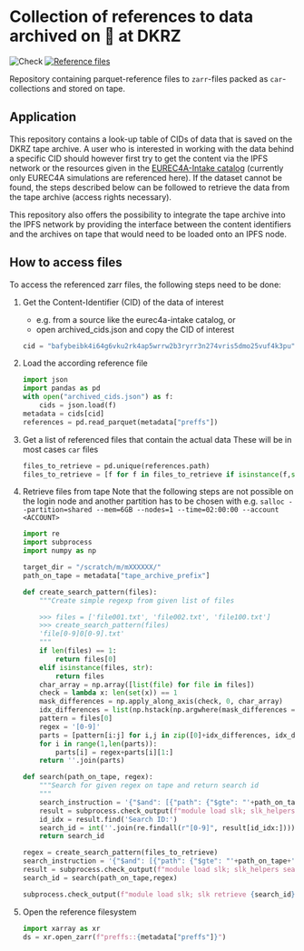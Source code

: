# Collection of references to data archived on 📼 at DKRZ
![Check](https://github.com/observingclouds/tape_archive_index/actions/workflows/test.yml/badge.svg) [![Reference files](https://img.shields.io/badge/reference%20files-10.5281%2Fzenodo.7017188-blue)](https://doi.org/10.5281/zenodo.7017188)

Repository containing parquet-reference files to `zarr`-files packed as `car`-collections and stored on tape.

## Application
This repository contains a look-up table of CIDs of data that is saved on the DKRZ tape archive. A user who is interested in working with the data behind a specific CID should however first try to get the content via the IPFS network or the resources given in the [EUREC4A-Intake catalog](https://github.com/eurec4a/eurec4a-intake) (currently only EUREC4A simulations are referenced here). If the dataset cannot be found, the steps described below can be followed to retrieve the data from the tape archive (access rights necessary).

This repository also offers the possibility to integrate the tape archive into the IPFS network by providing the interface between the content identifiers and the archives on tape that would need to be loaded onto an IPFS node.

## How to access files
To access the referenced zarr files, the following steps need to be done:

1. Get the Content-Identifier (CID) of the data of interest
    - e.g. from a source like the eurec4a-intake catalog, or
    - open archived_cids.json and copy the CID of interest
    ```python
    cid = "bafybeibk4i64g6vku2rk4ap5wrrw2b3ryrr3n274vris5dmo25vuf4k3pu"
    ```
2. Load the according reference file
    ```python
    import json
    import pandas as pd
    with open("archived_cids.json") as f:
        cids = json.load(f)
    metadata = cids[cid]
    references = pd.read_parquet(metadata["preffs"])
    ```
3. Get a list of referenced files that contain the actual data
    These will be in most cases `car` files
    ```python
    files_to_retrieve = pd.unique(references.path)
    files_to_retrieve = [f for f in files_to_retrieve if isinstance(f,str)]
    ```
4. Retrieve files from tape
    Note that the following steps are not possible on the login node and another partition has to be chosen with e.g. `salloc --partition=shared --mem=6GB --nodes=1 --time=02:00:00 --account <ACCOUNT>`
    ```python
    import re
    import subprocess
    import numpy as np
    
    target_dir = "/scratch/m/mXXXXXX/"
    path_on_tape = metadata["tape_archive_prefix"]

    def create_search_pattern(files):
        """Create simple regexp from given list of files

        >>> files = ['file001.txt', 'file002.txt', 'file100.txt']
        >>> create_search_pattern(files)
        'file[0-9]0[0-9].txt'
        """
        if len(files) == 1:
            return files[0]
        elif isinstance(files, str):
            return files
        char_array = np.array([list(file) for file in files])
        check = lambda x: len(set(x)) == 1
        mask_differences = np.apply_along_axis(check, 0, char_array)
        idx_differences = list(np.hstack(np.argwhere(mask_differences == False)))
        pattern = files[0]
        regex = '[0-9]'
        parts = [pattern[i:j] for i,j in zip([0]+idx_differences, idx_differences[0:]+[None])]
        for i in range(1,len(parts)):
            parts[i] = regex+parts[i][1:]
        return ''.join(parts)
    
    def search(path_on_tape, regex):
        """Search for given regex on tape and return search id
        """
        search_instruction = '{"$and": [{"path": {"$gte": "'+path_on_tape+'", "$max_depth": 1}}, {"resources.name": {"$regex": "'+regex+'"}}]}'
        result = subprocess.check_output(f"module load slk; slk_helpers search_limited '{search_instruction}'", shell=True).decode()
        id_idx = result.find('Search ID:')
        search_id = int(''.join(re.findall(r"[0-9]", result[id_idx:])))
        return search_id
    
    regex = create_search_pattern(files_to_retrieve)
    search_instruction = '{"$and": [{"path": {"$gte": "'+path_on_tape+'", "$max_depth": 1}}, {"resources.name": {"$regex": "'+regex+'"}}]}'
    result = subprocess.check_output(f"module load slk; slk_helpers search_limited '{search_instruction}'", shell=True)
    search_id = search(path_on_tape,regex)
    
    subprocess.check_output(f"module load slk; slk retrieve {search_id} {target_dir}")
    ```

5. Open the reference filesystem
    ```python
    import xarray as xr
    ds = xr.open_zarr(f"preffs::{metadata["preffs"]}")
    ```
